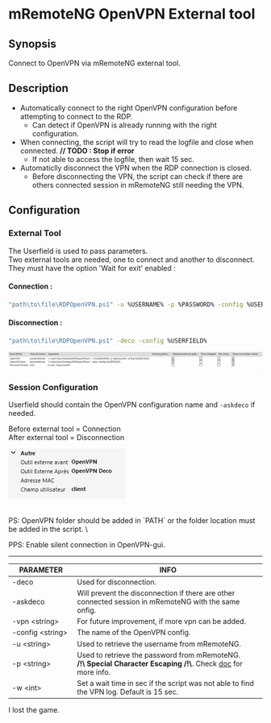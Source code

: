 # mRemoteNG OpenVPN External tool

## Synopsis
Connect to OpenVPN via mRemoteNG external tool.
 
## Description
- Automatically connect to the right OpenVPN configuration before attempting to connect to the RDP.
  - Can detect if OpenVPN is already running with the right configuration.
- When connecting, the script will try to read the logfile and close when connected. **// TODO : Stop if error**
  - If not able to access the logfile, then wait 15 sec.
- Automaticlly disconnect the VPN when the RDP connection is closed.
  - Before disconnecting the VPN, the script can check if there are others connected session in mRemoteNG still needing the VPN.



## Configuration

### External Tool
The Userfield is used to pass parameters.\
Two external tools are needed, one to connect and another to disconnect. \
They must have the option 'Wait for exit' enabled : 

#### Connection :
```Bash
"path\to\file\RDPOpenVPN.ps1" -u %USERNAME% -p %PASSWORD% -config %USERFIELD%
```

#### Disconnection :
```Bash
"path\to\file\RDPOpenVPN.ps1" -deco -config %USERFIELD%
```
![](img/extTool.png)

### Session Configuration 
Userfield should contain the OpenVPN configuration name and `-askdeco` if needed.

Before external tool = Connection\
After external tool = Disconnection 

![](img/config.png)

</br>
PS: OpenVPN folder should be added in `PATH` or the folder location must be added in the script. \ 

PPS: Enable silent connection in OpenVPN-gui.

___


|<div style="width:115px">PARAMETER</div>|INFO|
|----------------------------------------|----|
|-deco|Used for disconnection.|
|-askdeco|Will prevent the disconnection if there are other connected session in mRemoteNG with the same onfig.|
|-vpn \<string\>|For future improvement, if more vpn can be added.|
|-config \<string\>|The name of the OpenVPN config.|
|-u \<string\>|Used to retrieve the username from mRemoteNG.|
|-p \<string\>|Used to retrieve the password from mRemoteNG. </br>**/!\ Special Character Escaping /!\\**. Check [doc](https://mremoteng.readthedocs.io/en/latest/user_interface/external_tools.html#special-character-escaping) for more info.|
|-w \<int\>|Set a wait time in sec if the script was not able to find the VPN log. Default is 15 sec.|
        
    
I lost the game.
